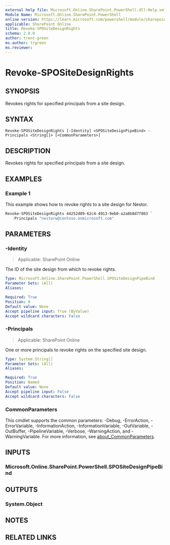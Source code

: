 ```yaml
---
external help file: Microsoft.Online.SharePoint.PowerShell.dll-Help.xml
Module Name: Microsoft.Online.SharePoint.PowerShell
online version: https://learn.microsoft.com/powershell/module/sharepoint-online/revoke-spositedesignrights
applicable: SharePoint Online
title: Revoke-SPOSiteDesignRights
schema: 2.0.0
author: trent-green
ms.author: trgreen
ms.reviewer:
---
```


# Revoke-SPOSiteDesignRights

## SYNOPSIS

Revokes rights for specified principals from a site design.

## SYNTAX

```
Revoke-SPOSiteDesignRights [-Identity] <SPOSiteDesignPipeBind> -Principals <String[]> [<CommonParameters>]
```

## DESCRIPTION

Revokes rights for specified principals from a site design.

## EXAMPLES

### Example 1

This example shows how to revoke rights to a site design for Nestor.

```powershell
Revoke-SPOSiteDesignRights 44252d09-62c4-4913-9eb0-a2a8b8d7f863 `
   -Principals "nestorw@contoso.onmicrosoft.com"
```

## PARAMETERS

### -Identity

> Applicable: SharePoint Online

The ID of the site design from which to revoke rights.

```yaml
Type: Microsoft.Online.SharePoint.PowerShell.SPOSiteDesignPipeBind
Parameter Sets: (All)
Aliases:

Required: True
Position: 0
Default value: None
Accept pipeline input: True (ByValue)
Accept wildcard characters: False
```

### -Principals

> Applicable: SharePoint Online

One or more principals to revoke rights on the specified site design.

```yaml
Type: System.String[]
Parameter Sets: (All)
Aliases:

Required: True
Position: Named
Default value: None
Accept pipeline input: False
Accept wildcard characters: False
```

### CommonParameters
This cmdlet supports the common parameters: -Debug, -ErrorAction, -ErrorVariable, -InformationAction, -InformationVariable, -OutVariable, -OutBuffer, -PipelineVariable, -Verbose, -WarningAction, and -WarningVariable. For more information, see [about_CommonParameters](https://go.microsoft.com/fwlink/?LinkID=113216).

## INPUTS

### Microsoft.Online.SharePoint.PowerShell.SPOSiteDesignPipeBind

## OUTPUTS

### System.Object

## NOTES

## RELATED LINKS
